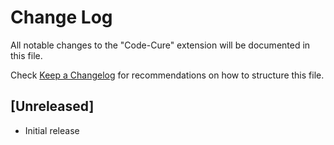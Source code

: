 # Change Log

All notable changes to the "Code-Cure" extension will be documented in this file.

Check [Keep a Changelog](http://keepachangelog.com/) for recommendations on how to structure this file.

## [Unreleased]

- Initial release